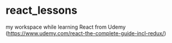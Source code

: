 # react_lessons
my workspace while learning React from Udemy (https://www.udemy.com/react-the-complete-guide-incl-redux/)
